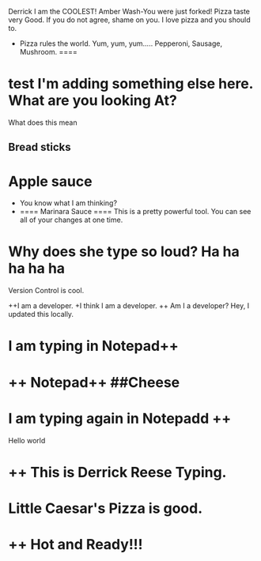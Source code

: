 Derrick I am the COOLEST!
Amber Wash-You were just forked!
Pizza taste very Good.  If you do not agree, shame on you.  I love pizza and you should to.
- Pizza rules the world.  Yum, yum, yum.....
Pepperoni, Sausage, Mushroom.
====

test
I'm adding something else here.
What are you looking At?
====

What does this mean

## Bread sticks

# Apple sauce
- You know what I am thinking?
- ====
Marinara Sauce
====
This is a pretty powerful tool.  You can see all of your changes at one time.

Why does she type so loud?  Ha ha ha ha ha
====
Version Control is cool.

++I am a developer.
+I think I am a developer.
++ Am I a developer?
Hey, I updated this locally.

I am typing in Notepad++
====
++ Notepad++
##Cheese
====

I am typing again in Notepadd ++
====

Hello world

++ This is Derrick Reese Typing.
====
Little Caesar's Pizza is good.
====
++ Hot and Ready!!!
====
